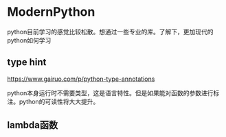 # ModernPython


python目前学习的感觉比较松散。想通过一些专业的库。了解下，更加现代的python如何学习

## type hint

https://www.gairuo.com/p/python-type-annotations

python本身运行时不需要类型，这是语言特性。但是如果能对函数的参数进行标注。python的可读性将大大提升。


## lambda函数
